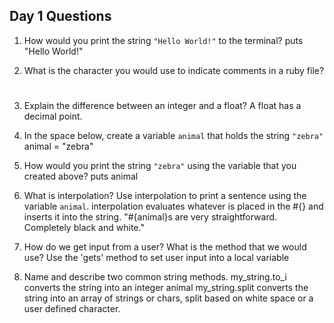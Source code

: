 ## Day 1 Questions

1. How would you print the string `"Hello World!"` to the terminal?
   puts "Hello World!"

1. What is the character you would use to indicate comments in a ruby file?
   #

1. Explain the difference between an integer and a float?
   A float has a decimal point.

1. In the space below, create a variable `animal` that holds the string `"zebra"`
   animal = "zebra"

1. How would you print the string `"zebra"` using the variable that you created above?
   puts animal

1. What is interpolation? Use interpolation to print a sentence using the variable `animal`.
   interpolation evaluates whatever is placed in the #{} and inserts it into the string.
   "#{animal}s are very straightforward. Completely black and white."

1. How do we get input from a user? What is the method that we would use?
   Use the 'gets' method to set user input into a local variable

1. Name and describe two common string methods.
   my_string.to_i converts the string into an integer
   animal
   my_string.split converts the string into an array of strings or chars, split based on white space or a user defined character.
